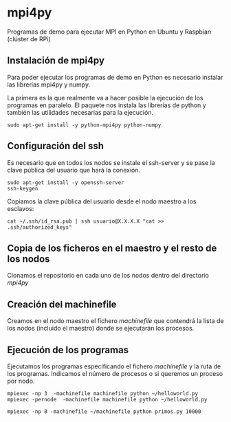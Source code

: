# mpi4py
Programas de demo para ejecutar MPI en Python en Ubuntu y Raspbian (clúster de RPi)

## Instalación de mpi4py
Para poder ejecutar los programas de demo en Python es necesario instalar las librerías mpi4py y numpy. 

La primera es la que realmente va a hacer posible la ejecución de los programas en paralelo. El paquete nos instala las librerías de python y también las utilidades necesarias para la ejecución.

    sudo apt-get install -y python-mpi4py python-numpy

## Configuración del ssh
Es necesario que en todos los nodos se instale el ssh-server y se pase la clave pública del usuario que hará la conexión.

    sudo apt-get install -y openssh-server
    ssh-keygen

Copiamos la clave pública del usuario desde el nodo maestro a los esclavos:

    cat ~/.ssh/id_rsa.pub | ssh usuario@X.X.X.X "cat >> .ssh/authorized_keys"

## Copia de los ficheros en el maestro y el resto de los nodos
Clonamos el repositorio en cada uno de los nodos dentro del directorio *mpi4py*

## Creación del machinefile
Creamos en el nodo maestro el fichero *machinefile* que contendrá la lista de los nodos (incluido el maestro) donde se ejecutarán los procesos.

## Ejecución de los programas
Ejecutamos los programas especificando el fichero *machinefile* y la ruta de los programas. Indicamos el número de procesos o si queremos un proceso por nodo.

    mpiexec -np 3  -machinefile machinefile python ~/helloworld.py
    mpiexec -pernode  -machinefile machinefile python ~/helloworld.py
    
    mpiexec -np 8 -machinefile ~/machinefile python primos.py 10000
